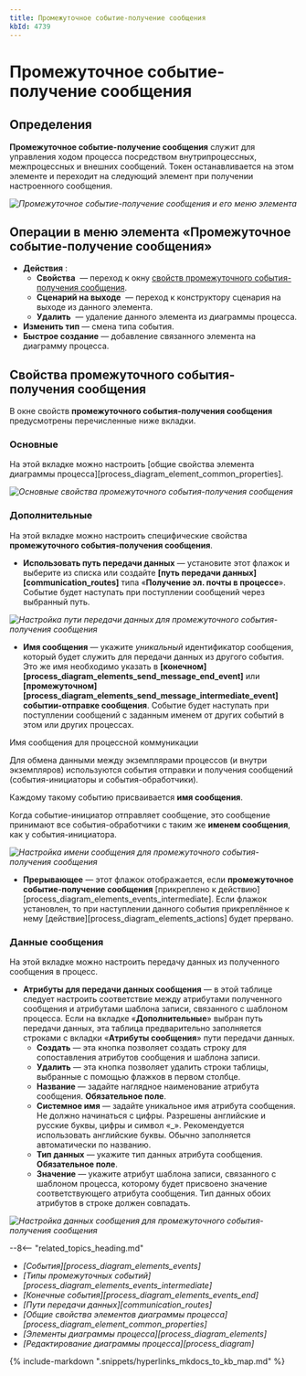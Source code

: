 ```yaml
---
title: Промежуточное событие-получение сообщения
kbId: 4739
---
```


# Промежуточное событие-получение сообщения

## Определения

**Промежуточное событие-получение сообщения** служит для управления ходом процесса посредством внутрипроцессных, межпроцессных и внешних сообщений. Токен останавливается на этом элементе и переходит на следующий элемент при получении настроенного сообщения.

_![Промежуточное событие-получение сообщения и его меню элемента](/platform/v5.0/business_apps/diagrams/process_diagram/process_diagram_elements/events/intermediate/img/receive_message_intermediate_event.png)_

## Операции в меню элемента «Промежуточное событие-получение сообщения»

- **Действия** :
  - **Свойства** *‌* — переход к окну [свойств промежуточного события-получения сообщения](#свойства-промежуточного-события-получения-сообщения).
  - **Сценарий на выходе** *‌* — переход к конструктору сценария на выходе из данного элемента.
  - **Удалить** *‌* — удаление данного элемента из диаграммы процесса.
- **Изменить тип** — смена типа события.
- **Быстрое создание** — добавление связанного элемента на диаграмму процесса.

## Свойства промежуточного события-получения сообщения

В окне свойств **промежуточного события-получения сообщения** предусмотрены перечисленные ниже вкладки.

### Основные

На этой вкладке можно настроить [общие свойства элемента диаграммы процесса][process_diagram_element_common_properties].

_![Основные свойства промежуточного события-получения сообщения](/platform/v5.0/business_apps/diagrams/process_diagram/process_diagram_elements/events/intermediate/img/receive_message_intermediate_event_general_properties.png)_

### Дополнительные

На этой вкладке можно настроить специфические свойства **промежуточного события-получения сообщения**.

- **Использовать путь передачи данных** — установите этот флажок и выберите из списка или создайте **[путь передачи данных][communication_routes]** типа «**Получение эл. почты в процессе**». Событие будет наступать при поступлении сообщений через выбранный путь.

_![Настройка пути передачи данных для промежуточного события-получения сообщения](/platform/v5.0/business_apps/diagrams/process_diagram/process_diagram_elements/events/intermediate/img/receive_message_intermediate_event_advanced_use_communication_route.png)_

- **Имя сообщения** — укажите *уникальный* идентификатор сообщения, который будет служить для передачи данных из другого события. Это же имя необходимо указать в **[конечном][process_diagram_elements_send_message_end_event]** или **[промежуточном][process_diagram_elements_send_message_intermediate_event]** **событии-отправке сообщения**. Событие будет наступать при поступлении сообщений с заданным именем от других событий в этом или других процессах.

Имя сообщения для процессной коммуникации

Для обмена данными между экземплярами процессов (и внутри экземпляров) используются события отправки и получения сообщений (события-инициаторы и события-обработчики).

Каждому такому событию присваивается **имя сообщения**.

Когда событие-инициатор отправляет сообщение, это сообщение принимают все события-обработчики с таким же **именем сообщения**, как у события-инициатора.

_![Настройка имени сообщения для промежуточного события-получения сообщения](/platform/v5.0/business_apps/diagrams/process_diagram/process_diagram_elements/events/intermediate/img/receive_message_intermediate_event_advanced_message_name.png)_

- **Прерывающее** — этот флажок отображается, если **промежуточное событие-получение сообщения** [прикреплено к действию][process_diagram_elements_events_intermediate]. Если флажок установлен, то при наступлении данного события прикреплённое к нему [действие][process_diagram_elements_actions] будет прервано.

### Данные сообщения

На этой вкладке можно настроить передачу данных из полученного сообщения в процесс.

- **Атрибуты для передачи данных сообщения** — в этой таблице следует настроить соответствие между атрибутами полученного сообщения и атрибутами шаблона записи, связанного с шаблоном процесса. Если на вкладке «**Дополнительные**» выбран путь передачи данных, эта таблица предварительно заполняется строками с вкладки «**Атрибуты сообщения**» пути передачи данных.
  - **Создать** — эта кнопка позволяет создать строку для сопоставления атрибутов сообщения и шаблона записи.
  - **Удалить** — эта кнопка позволяет удалить строки таблицы, выбранные с помощью флажков в первом столбце.
  - **Название** — задайте наглядное наименование атрибута сообщения. **Обязательное поле**.
  - **Системное имя** — задайте уникальное имя атрибута сообщения.
    Не должно начинаться с цифры. Разрешены английские и русские буквы, цифры и символ «\_». Рекомендуется использовать английские буквы.
    Обычно заполняется автоматически по названию.
  - **Тип данных** — укажите тип данных атрибута сообщения. **Обязательное поле**.
  - **Значение** — укажите атрибут шаблона записи, связанного с шаблоном процесса, которому будет присвоено значение соответствующего атрибута сообщения. Тип данных обоих атрибутов в строке должен совпадать.

_![Настройка данных сообщения для промежуточного события-получения сообщения](/platform/v5.0/business_apps/diagrams/process_diagram/process_diagram_elements/events/intermediate/img/receive_message_intermediate_event_message_data.png)_

--8<-- "related_topics_heading.md"

- *[События][process_diagram_elements_events]*
- *[Типы промежуточных событий][process_diagram_elements_events_intermediate]*
- *[Конечные события][process_diagram_elements_events_end]*
- *[Пути передачи данных][communication_routes]*
- *[Общие свойства элементов диаграммы процесса][process_diagram_element_common_properties]*
- *[Элементы диаграммы процесса][process_diagram_elements]*
- *[Редактирование диаграммы процесса][process_diagram]*

{% include-markdown ".snippets/hyperlinks_mkdocs_to_kb_map.md" %}
